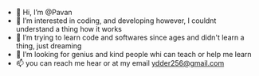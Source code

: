 - 👋 Hi, I’m @Pavan
- 👀 I’m interested in coding, and developing however, I couldnt understand a thing how it works
- 🌱 I’m trying to learn code and softwares since ages and didn't learn a thing, just dreaming 
- 💞️ I’m looking for genius and kind people whi can teach or help me learn
- 📫 you can reach me hear or at my email ydder256@gmail.com

<!---
ydder256/ydder256 is a ✨ special ✨ repository because its `README.md` (this file) appears on your GitHub profile.
You can click the Preview link to take a look at your changes.
--->
